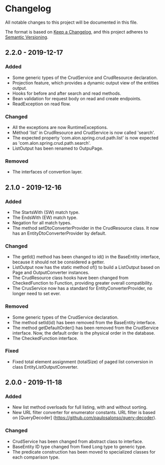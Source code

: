 # Changelog

All notable changes to this project will be documented in this file.

The format is based on [Keep a Changelog](https://keepachangelog.com/en/1.0.0/),
and this project adheres to [Semantic Versioning](https://semver.org/spec/v2.0.0.html).

## 2.2.0 - 2019-12-17

### Added
- Some generic types of the CrudService and CrudResource declaration.
- Projection feature, which provides a dynamic output view of the entities output.
- Hooks for before and after search and read methods.
- Bean validation for request body on read and create endpoints.
- ReadException on read flow.

### Changed
- All the exceptions are now RuntimeExceptions.
- Méthod 'list' in CrudResource and CrudService is now called 'search'.
- The expected property 'com.alon.spring.crud.path.list' is now expected as 'com.alon.spring.crud.path.search'.
- ListOutput has been renamed to OutpuPage.

### Removed
- The interfaces of convertion layer.

## 2.1.0 - 2019-12-16

### Added
- The StartsWith (SW) match type.
- The EndsWith (EW) match type.
- Negation for all match types.
- The method setDtoConverterProvider in the CrudResource class. It now has an EntityDtoConverterProvider by default.

### Changed
- The getId() method has been changed to id() in the BaseEntity interface, because it should not be considered a getter.
- ListOutput now has the static method of() to build a ListOutput based on Page and OutputConverter instances.
- The CrudResource class hooks have been changed from CheckedFunction to Function, providing greater overall compatibility.
- The CrusService now has a standard for EntityConverterProvider, no longer need to set ever.

### Removed
- Some generic types of the CrudService declaration.
- The method setId(id) has been removed from the BaseEntity interface.
- The method getDefaultOrder() has been removed from the CrudService interface. Now, the default order is the physical order in the database.
- The CheckedFunction interface.

### Fixed
- Fixed total element assignment (totalSize) of paged list conversion in class EntityListOutputConverter.

## 2.0.0 - 2019-11-18

### Added
- New list method overloads for full listing, with and without sorting.
- New URL filter converter for enumerator constants. URL filter is based on [QueryDecoder] (https://github.com/paulosalonso/query-decoder).

### Changed
- CrudService has been changed from abstract class to interface.
- BaseEntity ID type changed from fixed Long type to generic type.
- The predicate construction has been moved to specialized classes for each comparison type.
